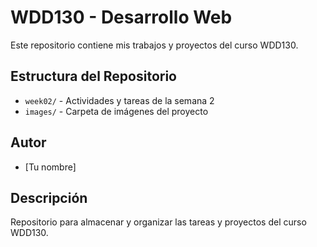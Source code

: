 # WDD130 - Desarrollo Web

Este repositorio contiene mis trabajos y proyectos del curso WDD130.

## Estructura del Repositorio

- `week02/` - Actividades y tareas de la semana 2
- `images/` - Carpeta de imágenes del proyecto

## Autor
- [Tu nombre]

## Descripción
Repositorio para almacenar y organizar las tareas y proyectos del curso WDD130.
